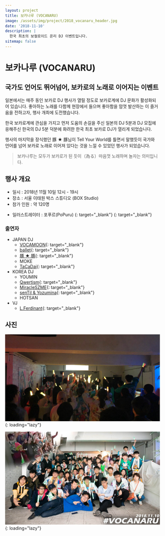 ```yaml
---
layout: project
title: 보카나루 (VOCANARU)
image: /assets/img/project/2018_vocanaru_header.jpg
date: '2018-11-10'
description: |
  한국 최초의 보컬로이드 온리 DJ 이벤트입니다.
sitemap: false
---
```


# 보카나루 (VOCANARU)

## 국가도 언어도 뛰어넘어, 보카로의 노래로 이어지는 이벤트

일본에서는 매주 동인 보카로 DJ 행사가 열릴 정도로 보카로계에 DJ 문화가 활성화되어 있습니다. 좋아하는 노래를 다함께 현장에서 들으며 좋아함을 맘껏 발산하는 이 즐거움을 전하고자, 행사 개최에 도전했습니다.

한국 보카로계에 관심을 가지고 먼저 도움의 손길을 주신 일본의 DJ 5분과 DJ 모집에 응해주신 한국의 DJ 5분 덕분에 화려한 한국 최초 보카로 DJ가 열리게 되었습니다.

행사의 마지막을 장식했던 豚 ★ 豚님이 Tell Your World를 틀면서 말했듯이 국가와 언어를 넘어 보카로 노래로 이어져 있다는 것을 느낄 수 있었던 행사가 되었습니다.

> 보카나루는 모두가 보카로가 된 듯이（為る）마음껏 노래하며 놀자는 의미입니다.

## 행사 개요

- 일시 : 2018년 11월 10일 12시 - 19시
- 장소 : 서울 이태원 박스 스튜디오 (BOX Studio)
- 참가 인원 : 약 120명

* 일러스트레이터 : 포푸르(PoPuru) [<i class="fab fa-twitter" style="color: #1DA1F2;"></i>](https://twitter.com/dr_poapo){: target="_blank"} [<i class="icon-pixiv"></i>](https://www.pixiv.net/users/12929463){: target="_blank"}

### 출연자
- JAPAN DJ
  - [VOCAMOON](https://twitter.com/vocamoon2018){: target="_blank"}
  - [ballet](https://twitter.com/ballet3939){: target="_blank"}
  - [豚 ★ 豚](https://twitter.com/tonton_swt){: target="_blank"}
  - MOKE
  - [TaCaDai](https://twitter.com/Taca3429){: target="_blank"}
- KOREA DJ
  - YOUMIN
  - [Qwertism](https://twitter.com/Qwertism_offi){: target="_blank"}
  - [MiracleSZME](https://twitter.com/M_Szme_official){: target="_blank"}
  - [senTil & Yozumina](https://twitter.com/senTil941){: target="_blank"}
  - HOTSAN
- VJ
  - [L.Ferdinant](https://blog.naver.com/lferdinant){: target="_blank"}


## 사진
![stage](/assets/img/project/2018_vocanaru_play.jpg){: loading="lazy"}

![photo](/assets/img/project/2018_vocanaru_photo.jpg){: loading="lazy"}